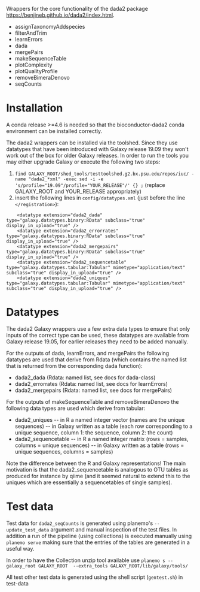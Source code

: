 Wrappers for the core functionality of the dada2 package https://benjjneb.github.io/dada2/index.html. 

- assignTaxonomyAddspecies
- filterAndTrim
- learnErrors
- dada
- mergePairs
- makeSequenceTable
- plotComplexity
- plotQualityProfile
- removeBimeraDenovo
- seqCounts

Installation
============

A conda release >=4.6 is needed so that the bioconductor-dada2 conda environment can be installed correctly.

The dada2 wrappers can be installed via the toolshed. Since they use datatypes that have been introduced with Galaxy release 19.09 they won't work out of the box for older Galaxy releases. 
In order to run the tools you may either upgrade Galaxy or execute the following two steps: 

1. `find GALAXY_ROOT/shed_tools/testtoolshed.g2.bx.psu.edu/repos/iuc/ -name "dada2_*xml" -exec sed -i -e 's/profile="19.09"/profile="YOUR_RELEASE"/' {} ;` (replace GALAXY_ROOT and YOUR_RELEASE appropriately)
2. insert the following lines in `config/datatypes.xml` (just before the line `</registration>`):
```
    <datatype extension="dada2_dada" type="galaxy.datatypes.binary:RData" subclass="true" display_in_upload="true" />
    <datatype extension="dada2_errorrates" type="galaxy.datatypes.binary:RData" subclass="true" display_in_upload="true" />
    <datatype extension="dada2_mergepairs" type="galaxy.datatypes.binary:RData" subclass="true" display_in_upload="true" />
    <datatype extension="dada2_sequencetable" type="galaxy.datatypes.tabular:Tabular" mimetype="application/text" subclass="true" display_in_upload="true" />
    <datatype extension="dada2_uniques" type="galaxy.datatypes.tabular:Tabular" mimetype="application/text" subclass="true" display_in_upload="true" />
```

Datatypes
=========

The dada2 Galaxy wrappers use a few extra data types to ensure that only inputs of the correct type can be used, these datatypes are available from Galaxy release 19.05, for earlier releases they need to be added manually. 

For the outputs of dada, learnErrors, and mergePairs the following datatypes are used that derive from  Rdata (which contains the named list that is returned from the corresponding dada function):

- dada2_dada (Rdata: named list, see docs for dada-class)
- dada2_errorrates (Rdata: named list, see docs for learnErrors)
- dada2_mergepairs (Rdata: named list, see docs for mergePairs)

For the outputs of makeSequenceTable and removeBimeraDenovo the following data types are used which derive from tabular:

- dada2_uniques
-- in R a named integer vector (names are the unique sequences)
-- in Galaxy written as a table (each row corresponding to a unique sequence, column 1: the sequence, column 2: the count)
- dada2_sequencetable
-- in R a named integer matrix (rows = samples, columns = unique sequences)
-- in Galaxy written as a table (rows = unique sequences, columns = samples)

Note the difference between the R and Galaxy representations! The main motivation is that the dada2_sequencetable is analogous to OTU tables as produced for instance by qiime (and it seemed natural to extend this to the uniques which are essentially a sequencetables of single samples).

Test data
=========

Test data for `dada2_seqCounts` is generated using planemo's `--update_test_data` argument and manual
inspection of the test files. In addition a run of the pipeline (using collections) is executed
manually using `planemo serve` making sure that the entries of the tables are generated in a useful way.

In order to have the Collection unzip tool available use `planemo s --galaxy_root GALAXY_ROOT  --extra_tools GALAXY_ROOT/lib/galaxy/tools/`

All test other test data is generated using the shell script (`gentest.sh`) in test-data 
